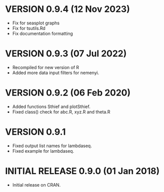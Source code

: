 # VERSION 0.9.4 (12 Nov 2023)
- Fix for seasplot graphs
- Fix for tsutils.Rd
- Fix documentation formatting

# VERSION 0.9.3 (07 Jul 2022)
- Recompiled for new version of R
- Added more data input filters for nemenyi.

# VERSION 0.9.2 (06 Feb 2020)
- Added functions Sthief and plotSthief.
- Fixed class() check for abc.R, xyz.R and theta.R

# VERSION 0.9.1
- Fixed output list names for lambdaseq.
- Fixed example for lambdaseq.

# INITIAL RELEASE 0.9.0 (01 Jan 2018)
- Initial release on CRAN. 

